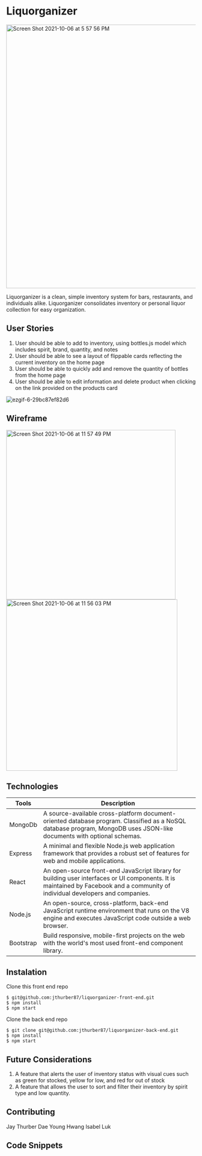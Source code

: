 # Liquorganizer
<img width="700" alt="Screen Shot 2021-10-06 at 5 57 56 PM" src="https://user-images.githubusercontent.com/87626914/136304375-1c94521f-8491-4e08-8920-177e811572e9.png">


Liquorganizer is a clean, simple inventory system for bars, restaurants, and individuals alike. Liquorganizer consolidates inventory or personal liquor collection for easy organization.


## User Stories

1. User should be able to add to inventory, using bottles.js model which includes spirit, brand, quantity, and notes
2. User should be able to see a layout of flippable cards reflecting the current inventory on the home page
3. User should be able to quickly add and remove the quantity of bottles from the home page 
4. User should be able to edit information and delete product when clicking on the link provided on the products card

![ezgif-6-29bc87ef82d6](https://user-images.githubusercontent.com/87626914/136305741-a7002d7d-4bf7-4bbd-896c-1617aa56b2b4.gif)



## Wireframe
<img width="450" alt="Screen Shot 2021-10-06 at 11 57 49 PM" src="https://user-images.githubusercontent.com/87626914/136334662-ed756ced-7009-4a4d-a07e-1a98a9a4dc71.png"><img width="455" alt="Screen Shot 2021-10-06 at 11 56 03 PM" src="https://user-images.githubusercontent.com/87626914/136334478-4a55e157-81a2-4aae-aab4-b4c7341bd925.png">



## Technologies

| Tools     	| Description                                                                                                                                                                     	|
|-----------	|---------------------------------------------------------------------------------------------------------------------------------------------------------------------------------	|
| MongoDb   	| A source-available cross-platform document-oriented database program. Classified as a NoSQL database program, MongoDB uses JSON-like documents with optional schemas.           	|
| Express   	| A minimal and flexible Node.js web application framework that provides a robust set of features for web and mobile applications.                                                	|
| React     	| An open-source front-end JavaScript library for building user interfaces or UI components. It is maintained by Facebook and a community of individual developers and companies. 	|
| Node.js   	| An open-source, cross-platform, back-end JavaScript runtime environment that runs on the V8 engine and executes JavaScript code outside a web browser.                          	|
| Bootstrap 	| Build responsive, mobile-first projects on the web with the world's most used front-end component library.                                                                       	|
## Instalation
Clone this front end repo
``` 
$ git@github.com:jthurber87/liquorganizer-front-end.git
$ npm install
$ npm start
```
Clone the back end repo
``` 
$ git clone git@github.com:jthurber87/liquorganizer-back-end.git 
$ npm install
$ npm start
```

## Future Considerations
1. A feature that alerts the user of inventory status with visual cues such as green for stocked, yellow for low, and red for out of stock
2. A feature that allows the user to sort and filter their inventory by spirit type and low quantity. 

## Contributing

Jay Thurber
Dae Young Hwang
Isabel Luk

## Code Snippets
